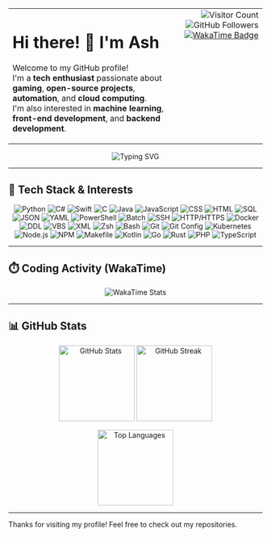 <table width="100%">
  <tr>
    <td>
      <h1>Hi there! 👋 I'm Ash</h1>
      <p>
        Welcome to my GitHub profile! <br>
        I'm a <strong>tech enthusiast</strong> passionate about <strong>gaming</strong>, <strong>open-source projects</strong>, <strong>automation</strong>, and <strong>cloud computing</strong>.<br>
        I'm also interested in <strong>machine learning</strong>, <strong>front-end development</strong>, and <strong>backend development</strong>.
      </p>
    </td>
    <td align="right" style="vertical-align: top;">
      <img src="https://komarev.com/ghpvc/?username=Ash1421&color=blueviolet&style=flat-square" alt="Visitor Count" />
      <img src="https://img.shields.io/github/followers/Ash1421?style=social&color=purple" alt="GitHub Followers" />
      <a href="https://wakatime.com/@dfdffe14-322b-4a5b-aea8-bfecd3434d3f">
        <img src="https://wakatime.com/badge/user/dfdffe14-322b-4a5b-aea8-bfecd3434d3f.svg" alt="WakaTime Badge" />
      </a>
    </td>
  </tr>
</table>


<p align="center">
  <img src="https://readme-typing-svg.herokuapp.com?font=Fira+Code&size=22&duration=4000&color=9B59B6&center=true&lines=Hi+there!+I'm+Ash+👋;Tech+enthusiast+and+gamer;Always+learning+new+things!" alt="Typing SVG">
</p>

---

## 🔧 Tech Stack & Interests    

<p align="center">  
  <img src="https://img.shields.io/badge/Python-6A5ACD?style=for-the-badge&logo=python&logoColor=white" alt="Python"/>
  <img src="https://img.shields.io/badge/C%23-800080?style=for-the-badge&logo=c-sharp&logoColor=white" alt="C#"/>
  <img src="https://img.shields.io/badge/Swift-9B59B6?style=for-the-badge&logo=swift&logoColor=white" alt="Swift"/>
  <img src="https://img.shields.io/badge/C-4B0082?style=for-the-badge&logo=c&logoColor=white" alt="C"/>
  <img src="https://img.shields.io/badge/Java-8E44AD?style=for-the-badge&logo=java&logoColor=white" alt="Java"/>
  <img src="https://img.shields.io/badge/JavaScript-7D3C98?style=for-the-badge&logo=javascript&logoColor=white" alt="JavaScript"/>
  <img src="https://img.shields.io/badge/CSS-6C3483?style=for-the-badge&logo=css3&logoColor=white" alt="CSS"/>
  <img src="https://img.shields.io/badge/HTML-7D3C98?style=for-the-badge&logo=html5&logoColor=white" alt="HTML"/>
  <img src="https://img.shields.io/badge/SQL-5B2C6F?style=for-the-badge&logo=postgresql&logoColor=white" alt="SQL"/>
  <img src="https://img.shields.io/badge/JSON-4A235A?style=for-the-badge&logo=json&logoColor=white" alt="JSON"/>
  <img src="https://img.shields.io/badge/YAML-512E5F?style=for-the-badge&logo=yaml&logoColor=white" alt="YAML"/>
  <img src="https://img.shields.io/badge/PowerShell-6C3483?style=for-the-badge&logo=powershell&logoColor=white" alt="PowerShell"/>
  <img src="https://img.shields.io/badge/Batch-593196?style=for-the-badge&logo=windows-terminal&logoColor=white" alt="Batch"/>
  <img src="https://img.shields.io/badge/SSH-6E4C98?style=for-the-badge&logo=ssh&logoColor=white" alt="SSH"/>
  <img src="https://img.shields.io/badge/HTTP-5A379C?style=for-the-badge&logo=http&logoColor=white" alt="HTTP/HTTPS"/>
  <img src="https://img.shields.io/badge/Docker-5A33A3?style=for-the-badge&logo=docker&logoColor=white" alt="Docker"/>
  <img src="https://img.shields.io/badge/DDL-6A5ACD?style=for-the-badge&logo=azure-data-studio&logoColor=white" alt="DDL"/>
  <img src="https://img.shields.io/badge/VBS-7B68EE?style=for-the-badge&logo=visual-basic&logoColor=white" alt="VBS"/>
  <img src="https://img.shields.io/badge/XML-6A5ACD?style=for-the-badge&logo=xml&logoColor=white" alt="XML"/>
  <img src="https://img.shields.io/badge/Zsh-7D3C98?style=for-the-badge&logo=zsh&logoColor=white" alt="Zsh"/>
  <img src="https://img.shields.io/badge/Bash-6A5ACD?style=for-the-badge&logo=gnu-bash&logoColor=white" alt="Bash"/>
  <img src="https://img.shields.io/badge/git-5A379C?style=for-the-badge&logo=git&logoColor=white" alt="Git"/>
  <img src="https://img.shields.io/badge/gitconfig-6A5ACD?style=for-the-badge&logo=git&logoColor=white" alt="Git Config"/>
  <img src="https://img.shields.io/badge/Kubernetes-6A5ACD?style=for-the-badge&logo=kubernetes&logoColor=white" alt="Kubernetes"/>
  <img src="https://img.shields.io/badge/Node.js-6A5ACD?style=for-the-badge&logo=nodedotjs&logoColor=white" alt="Node.js"/>
  <img src="https://img.shields.io/badge/NPM-6A5ACD?style=for-the-badge&logo=npm&logoColor=white" alt="NPM"/>
  <img src="https://img.shields.io/badge/Makefile-6A5ACD?style=for-the-badge&logo=gnu&logoColor=white" alt="Makefile"/>
  <img src="https://img.shields.io/badge/Kotlin-6A5ACD?style=for-the-badge&logo=kotlin&logoColor=white" alt="Kotlin"/>
  <img src="https://img.shields.io/badge/Go-6A5ACD?style=for-the-badge&logo=go&logoColor=white" alt="Go"/>
  <img src="https://img.shields.io/badge/Rust-6A5ACD?style=for-the-badge&logo=rust&logoColor=white" alt="Rust"/>
  <img src="https://img.shields.io/badge/PHP-6A5ACD?style=for-the-badge&logo=php&logoColor=white" alt="PHP"/>
  <img src="https://img.shields.io/badge/TypeScript-6A5ACD?style=for-the-badge&logo=typescript&logoColor=white" alt="TypeScript"/>
</p>

---

## ⏱️ Coding Activity (WakaTime)

<p align="center">
  <img src="https://github-readme-stats.vercel.app/api/wakatime?username=Ash1421&layout=compact&theme=tokyonight" alt="WakaTime Stats" />
</p>

---


## 📊 GitHub Stats  

<p align="center">
  <img src="https://github-readme-stats.vercel.app/api?username=Ash1421&show_icons=true&theme=tokyonight" alt="GitHub Stats" height="150"/>
  <img src="https://streak-stats.demolab.com/?user=Ash1421&theme=tokyonight" alt="GitHub Streak" height="150"/>
</p>  

<p align="center">
  <img src="https://github-readme-stats.vercel.app/api/top-langs/?username=Ash1421&layout=compact&theme=tokyonight" alt="Top Languages" height="150"/>
</p>  

---

Thanks for visiting my profile! Feel free to check out my repositories.
